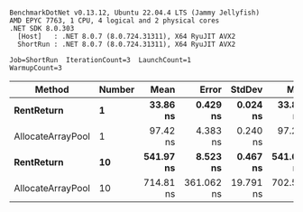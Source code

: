 ```

BenchmarkDotNet v0.13.12, Ubuntu 22.04.4 LTS (Jammy Jellyfish)
AMD EPYC 7763, 1 CPU, 4 logical and 2 physical cores
.NET SDK 8.0.303
  [Host]   : .NET 8.0.7 (8.0.724.31311), X64 RyuJIT AVX2
  ShortRun : .NET 8.0.7 (8.0.724.31311), X64 RyuJIT AVX2

Job=ShortRun  IterationCount=3  LaunchCount=1  
WarmupCount=3  

```
| Method            | Number | Mean      | Error      | StdDev    | Min       | Max       | Allocated |
|------------------ |------- |----------:|-----------:|----------:|----------:|----------:|----------:|
| **RentReturn**        | **1**      |  **33.86 ns** |   **0.429 ns** |  **0.024 ns** |  **33.84 ns** |  **33.88 ns** |         **-** |
| AllocateArrayPool | 1      |  97.42 ns |   4.383 ns |  0.240 ns |  97.22 ns |  97.69 ns |         - |
| **RentReturn**        | **10**     | **541.97 ns** |   **8.523 ns** |  **0.467 ns** | **541.67 ns** | **542.51 ns** |         **-** |
| AllocateArrayPool | 10     | 714.81 ns | 361.062 ns | 19.791 ns | 702.53 ns | 737.64 ns |         - |
